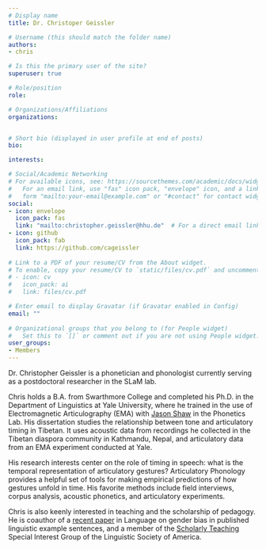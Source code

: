 ```yaml
---
# Display name
title: Dr. Christoper Geissler

# Username (this should match the folder name)
authors:
- chris

# Is this the primary user of the site?
superuser: true

# Role/position
role: 

# Organizations/Affiliations
organizations:


# Short bio (displayed in user profile at end of posts)
bio: 

interests:

# Social/Academic Networking
# For available icons, see: https://sourcethemes.com/academic/docs/widgets/#icons
#   For an email link, use "fas" icon pack, "envelope" icon, and a link in the
#   form "mailto:your-email@example.com" or "#contact" for contact widget.
social:
- icon: envelope
  icon_pack: fas
  link: "mailto:christopher.geissler@hhu.de"  # For a direct email link, use "mailto:test@example.org".
- icon: github
  icon_pack: fab
  link: https://github.com/cageissler
  
# Link to a PDF of your resume/CV from the About widget.
# To enable, copy your resume/CV to `static/files/cv.pdf` and uncomment the lines below.  
# - icon: cv
#   icon_pack: ai
#   link: files/cv.pdf 

# Enter email to display Gravatar (if Gravatar enabled in Config)
email: ""
  
# Organizational groups that you belong to (for People widget)
#   Set this to `[]` or comment out if you are not using People widget.  
user_groups:
- Members
---
```


Dr. Christopher Geissler is a phonetician and phonologist currently serving as a postdoctoral researcher in the SLaM lab.

Chris holds a B.A. from Swarthmore College and completed his Ph.D. in the Department of Linguistics at Yale University, where he trained in the use of Electromagnetic Articulography (EMA) with [Jason Shaw](https://campuspress.yale.edu/jasonshaw/) in the Phonetics Lab. His dissertation studies the relationship between tone and articulatory timing in Tibetan. It uses acoustic data from recordings he collected in the Tibetan diaspora community in Kathmandu, Nepal, and articulatory data from an EMA experiment conducted at Yale.

His research interests center on the role of timing in speech: what is the temporal representation of articulatory gestures? Articulatory Phonology provides a helpful set of tools for making empirical predictions of how gestures unfold in time. His favorite methods include field interviews, corpus analysis, acoustic phonetics, and articulatory experiments.

Chris is also keenly interested in teaching and the scholarship of pedagogy. He is coauthor of a [recent paper](https://muse.jhu.edu/article/840952) in Language on gender bias in published linguistic example sentences, and a member of the [Scholarly Teaching](https://lingscholarlyteaching.wordpress.com/) Special Interest Group of the Linguistic Society of America.
